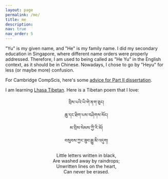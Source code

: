```yaml
---
layout: page
permalink: /me/
title: me
description: 
nav: true
nav_order: 5
---
```


"Yu" is my given name, and "He" is my family name. I did my secondary education in Singapore, where different name orders were 
properly addressed. Therefore, I am used to being called as "He Yu" in the English context, as it should be in Chinese. 
Nowadays, I chose to go by "Heyu" for less (or maybe more) confusion. 

For Cambridge CompScis, here's some [advice for Part II dissertation](https://dransyhe.github.io/blog/2022/part-ii-dissertation/).

I am learning [Lhasa Tibetan](https://en.wikipedia.org/wiki/Lhasa_Tibetan). Here is a Tibetan poem that I love:

<center>
བྲིས་པའི་ཡི་གེ་ནག་ཅུང།<br>
ཆུ་དང་ཐིག་པས་བཤིགས་སོང།             <br>
མ་བྲིས་སེམས་ཀྱི་རི་མོ།       <br>
བསུབས་ཀྱང་ཟུབ་རྒྱུ་མི་འདུག།  <br>

Little letters written in black,   <br>
Are washed away by raindrops;  <br>
Unwritten lines on the heart,  <br>
Can never be erased.<br>
</center>

<!--
A family photo of me & [Han](https://han.wales/):  
![family](../assets/img/family.jpg){:height="270px" width="360px" style="margin:auto; display:block;"}
<p align="center"><em>feat. Millie, Molly, Poppy, and Sammy - left to right</em></p>
-->





